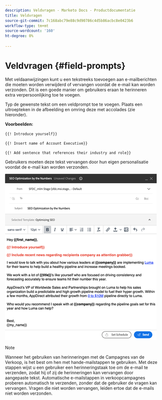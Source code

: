 ```yaml
---
description: Veldvragen - Marketo Docs - Productdocumentatie
title: Veldvragen
source-git-commit: 7c168abc79e88c9d90786c4d5b86acbc8e0423b6
workflow-type: tm+mt
source-wordcount: '160'
ht-degree: 0%

---
```


# Veldvragen {#field-prompts}

Met veldaanwijzingen kunt u een tekstreeks toevoegen aan e-mailberichten die moeten worden verwijderd of vervangen voordat de e-mail kan worden verzonden. Dit is een goede manier om gebruikers eraan te herinneren extra verpersoonlijking toe te voegen.

Typ de gewenste tekst om een veldprompt toe te voegen. Plaats een uitroepteken in de afbeelding en omring deze met accolades (zie hieronder).

**Voorbeelden:**

`{{! Introduce yourself}}`

`{{! Insert name of Account Executive}}`

`{{! Add sentence that references their industry and role}}`

<p>Gebruikers moeten deze tekst vervangen door hun eigen personalisatie voordat de e-mail kan worden verzonden.

![](assets/field-prompts-1.png)

>[!NOTE]
>
>Wanneer het gebruiken van herinneringen met de Campagnes van de Verkoop, is het best om hen met hande-mailstappen te gebruiken. Met deze stappen wijst u een gebruiker een herinneringstaak toe om de e-mail te verzenden, zodat hij of zij de herinneringen kan vervangen door aangepaste tekst. Automatische e-mailstappen in verkoopcampagnes proberen automatisch te verzenden, zonder dat de gebruiker de vragen kan vervangen. Vragen die niet worden vervangen, leiden ertoe dat de e-mails niet worden verzonden.
